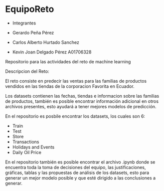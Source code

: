 # EquipoReto

- Integrantes

- Gerardo Peña Pérez
- Carlos Alberto Hurtado Sanchez
- Kevin Joan Delgado Pérez A01706328

Repositorio para las actividades del reto de machine learning

Descripcion del Reto:

El reto consiste en predecir las ventas para las familias de productos vendidos en las tiendas de la corporacion Favorita en Ecuador.

Los datasets contienen las fechas, tiendas e informacion sobre las familias de productos, también es posible encontrar información adicional en otros archivos presentes, esto ayudará a tener mejores modelos de predicción.

En el repositorio es posbile encontrar los datasets, los cuales son 6:

 - Train
 - Test
 - Store
 - Transactions
 - Holidays and Events
 - Daily Oil Price
 
En el repositorio también es posible encontrar el archivo .ipynb donde se encuentra toda la toma de decisiones del equipo, las justificaciones, gráficas, tablas y las propuestas de análisis de los datasets, esto para generar un mejor modelo posible y que esté dirigido a las conclusiones a generar. 
